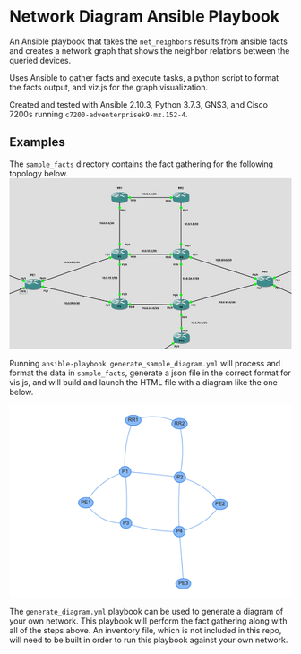 # Network Diagram Ansible Playbook

An Ansible playbook that takes the `net_neighbors` results from ansible facts and creates a network graph that shows the neighbor relations between the queried devices.

Uses Ansible to gather facts and execute tasks, a python script to format the facts output, and viz.js for the graph visualization.

Created and tested with Ansible 2.10.3, Python 3.7.3, GNS3, and Cisco 7200s running `c7200-adventerprisek9-mz.152-4`.

## Examples

The `sample_facts` directory contains the fact gathering for the following topology below.
![](images/mpls.jpg)

Running `ansible-playbook generate_sample_diagram.yml` will process and format the data in `sample_facts`, generate a json file in the correct format for vis.js, and will build and launch the HTML file with a diagram like the one below.

![](images/net-graph.png)

The `generate_diagram.yml` playbook can be used to generate a diagram of your own network. This playbook will perform the fact gathering along with all of the steps above. An inventory file, which is not included in this repo, will need to be built in order to run this playbook against your own network.
